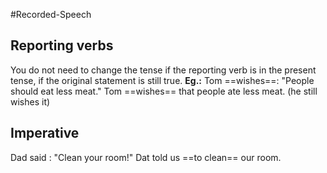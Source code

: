 #Recorded-Speech 


## Reporting verbs
You do not need to change the tense if the reporting verb is in the present tense, if the original statement is still true.
**Eg.:** Tom ==wishes==: "People should eat less meat."
	Tom ==wishes== that people ate less meat.
	(he still wishes it)
## Imperative
Dad said : "Clean your room!"
Dat told us ==to clean== our room.